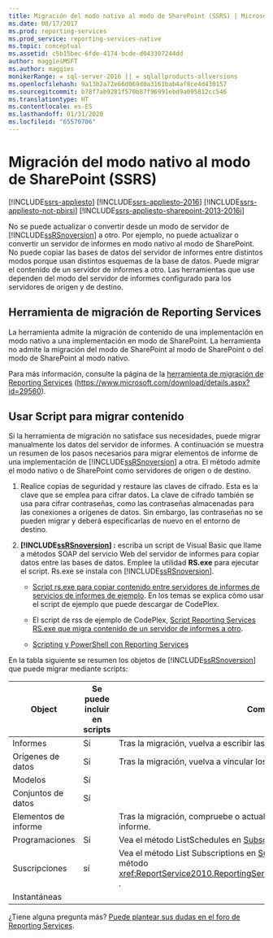 ```yaml
---
title: Migración del modo nativo al modo de SharePoint (SSRS) | Microsoft Docs
ms.date: 08/17/2017
ms.prod: reporting-services
ms.prod_service: reporting-services-native
ms.topic: conceptual
ms.assetid: c5b15bec-6fde-4174-bcde-d043307244dd
author: maggiesMSFT
ms.author: maggies
monikerRange: = sql-server-2016 || = sqlallproducts-allversions
ms.openlocfilehash: 9a13b2a72e66d069d0a3161bab4af8ce4d430157
ms.sourcegitcommit: b78f7ab9281f570b87f96991ebd9a095812cc546
ms.translationtype: HT
ms.contentlocale: es-ES
ms.lasthandoff: 01/31/2020
ms.locfileid: "65570706"
---
```

# <a name="native-to-sharepoint-migration-ssrs"></a>Migración del modo nativo al modo de SharePoint (SSRS)

[!INCLUDE[ssrs-appliesto](../../includes/ssrs-appliesto.md)] [!INCLUDE[ssrs-appliesto-2016](../../includes/ssrs-appliesto-2016.md)] [!INCLUDE[ssrs-appliesto-not-pbirsi](../../includes/ssrs-appliesto-not-pbirs.md)] [!INCLUDE[ssrs-appliesto-sharepoint-2013-2016i](../../includes/ssrs-appliesto-sharepoint-2013-2016.md)]

  No se puede actualizar o convertir desde un modo de servidor de [!INCLUDE[ssRSnoversion](../../includes/ssrsnoversion-md.md)] a otro. Por ejemplo, no puede actualizar o convertir un servidor de informes en modo nativo al modo de SharePoint. No puede copiar las bases de datos del servidor de informes entre distintos modos porque usan distintos esquemas de la base de datos. Puede migrar el contenido de un servidor de informes a otro. Las herramientas que use dependen del modo del servidor de informes configurado para los servidores de origen y de destino.  
  
##  <a name="bkmk_native_to_sharepoint"></a> Herramienta de migración de Reporting Services  
 La herramienta admite la migración de contenido de una implementación en modo nativo a una implementación en modo de SharePoint. La herramienta no admite la migración del modo de SharePoint al modo de SharePoint o del modo de SharePoint al modo nativo.  
  
 Para más información, consulte la página de la [herramienta de migración de Reporting Services](https://www.microsoft.com/download/details.aspx?id=29560) (https://www.microsoft.com/download/details.aspx?id=29560).  
  
## <a name="use-script-to-migrate-content"></a>Usar Script para migrar contenido  
 Si la herramienta de migración no satisface sus necesidades, puede migrar manualmente los datos del servidor de informes. A continuación se muestra un resumen de los pasos necesarios para migrar elementos de informe de una implementación de [!INCLUDE[ssRSnoversion](../../includes/ssrsnoversion-md.md)] a otra. El método admite el modo nativo o de SharePoint como servidores de origen o de destino.  
  
1.  Realice copias de seguridad y restaure las claves de cifrado. Esta es la clave que se emplea para cifrar datos. La clave de cifrado también se usa para cifrar contraseñas, como las contraseñas almacenadas para las conexiones a orígenes de datos. Sin embargo, las contraseñas no se pueden migrar y deberá especificarlas de nuevo en el entorno de destino.  
  
2.  **[!INCLUDE[ssRSnoversion](../../includes/ssrsnoversion-md.md)] :** escriba un script de Visual Basic que llame a métodos SOAP del servicio Web del servidor de informes para copiar datos entre las bases de datos. Emplee la utilidad **RS.exe** para ejecutar el script. Rs.exe se instala con [!INCLUDE[ssRSnoversion](../../includes/ssrsnoversion-md.md)].  
  
    -   [Script rs.exe para copiar contenido entre servidores de informes de servicios de informes de ejemplo](../../reporting-services/tools/sample-reporting-services-rs-exe-script-to-copy-content-between-report-servers.md). En los temas se explica cómo usar el script de ejemplo que puede descargar de CodePlex.  
  
    -   El script de rss de ejemplo de CodePlex, [Script Reporting Services RS.exe que migra contenido de un servidor de informes a otro](https://azuresql.codeplex.com/releases/view/115207).  
  
    -   [Scripting y PowerShell con Reporting Services](../../reporting-services/tools/scripting-and-powershell-with-reporting-services.md)  
  
 En la tabla siguiente se resumen los objetos de [!INCLUDE[ssRSnoversion](../../includes/ssrsnoversion-md.md)] que puede migrar mediante scripts:  
  
|Object|Se puede incluir en scripts|Comentarios|  
|------------|---------------------|--------------|  
|Informes|Sí|Tras la migración, vuelva a escribir las contraseñas para los orígenes de datos.|  
|Orígenes de datos|Sí|Tras la migración, vuelva a vincular los informes con los orígenes de datos.|  
|Modelos|Sí||  
|Conjuntos de datos|Sí||  
|Elementos de informe||Tras la migración, compruebe o actualice la ruta de acceso a los elementos de informe.|  
|Programaciones|Sí|Vea el método ListSchedules en [Subscription and Delivery Methods](../../reporting-services/report-server-web-service/methods/subscription-and-delivery-methods.md).|  
|Suscripciones|sí|Vea el método List Subscriptions en [Subscription and Delivery Methods](../../reporting-services/report-server-web-service/methods/subscription-and-delivery-methods.md) y el método <xref:ReportService2010.ReportingService2010.ChangeSubscriptionOwner%2A> .|  
|Instantáneas|||

¿Tiene alguna pregunta más? [Puede plantear sus dudas en el foro de Reporting Services](https://go.microsoft.com/fwlink/?LinkId=620231).
